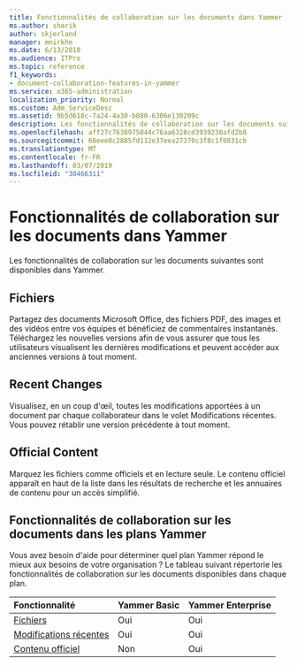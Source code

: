 ```yaml
---
title: Fonctionnalités de collaboration sur les documents dans Yammer
ms.author: sharik
author: skjerland
manager: mnirkhe
ms.date: 6/13/2018
ms.audience: ITPro
ms.topic: reference
f1_keywords:
- document-collaboration-features-in-yammer
ms.service: o365-administration
localization_priority: Normal
ms.custom: Adm_ServiceDesc
ms.assetid: 9b5d618c-7a24-4a30-b880-6306e130209c
description: Les fonctionnalités de collaboration sur les documents suivantes sont disponibles dans Yammer.
ms.openlocfilehash: aff27c7638975044c76aa6328cd3939230afd2b8
ms.sourcegitcommit: 68eee0c2885fd112e37eea27370c3f8c1f0831cb
ms.translationtype: MT
ms.contentlocale: fr-FR
ms.lasthandoff: 03/07/2019
ms.locfileid: "30466311"
---
```

# <a name="document-collaboration-features-in-yammer"></a>Fonctionnalités de collaboration sur les documents dans Yammer

Les fonctionnalités de collaboration sur les documents suivantes sont disponibles dans Yammer.
  
## <a name="files"></a>Fichiers
<a name="bkmk_Files"> </a>

Partagez des documents Microsoft Office, des fichiers PDF, des images et des vidéos entre vos équipes et bénéficiez de commentaires instantanés. Téléchargez les nouvelles versions afin de vous assurer que tous les utilisateurs visualisent les dernières modifications et peuvent accéder aux anciennes versions à tout moment.
  
## <a name="recent-changes"></a>Recent Changes
<a name="bkmk_RecentChanges"> </a>

Visualisez, en un coup d'œil, toutes les modifications apportées à un document par chaque collaborateur dans le volet Modifications récentes. Vous pouvez rétablir une version précédente à tout moment.
  
## <a name="official-content"></a>Official Content
<a name="bkmk_OfficialContent"> </a>

Marquez les fichiers comme officiels et en lecture seule. Le contenu officiel apparaît en haut de la liste dans les résultats de recherche et les annuaires de contenu pour un accès simplifié.
  
## <a name="document-collaboration-features-across-yammer-plans"></a>Fonctionnalités de collaboration sur les documents dans les plans Yammer
<a name="bkmk_OfficialContent"> </a>

Vous avez besoin d'aide pour déterminer quel plan Yammer répond le mieux aux besoins de votre organisation ? Le tableau suivant répertorie les fonctionnalités de collaboration sur les documents disponibles dans chaque plan.
  
|**Fonctionnalité**|**Yammer Basic**|**Yammer Enterprise**|
|:-----|:-----|:-----|
|[Fichiers](document-collaboration-features-in-yammer.md#files) <br/> |Oui  <br/> |Oui  <br/> |
|[Modifications récentes](document-collaboration-features-in-yammer.md#recent-changes) <br/> |Oui  <br/> |Oui  <br/> |
|[Contenu officiel](document-collaboration-features-in-yammer.md#official-content) <br/> |Non  <br/> |Oui  <br/> |
   

